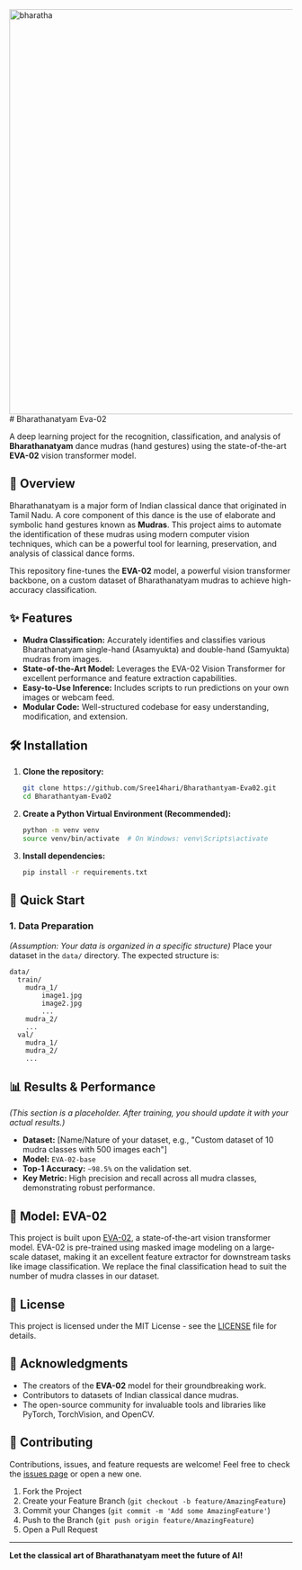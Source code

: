<img width="1280" height="720" alt="bharatha" src="https://github.com/user-attachments/assets/a91a987e-2d3a-4bd5-a105-dc39b2cf82cf" />
# Bharathanatyam Eva-02

A deep learning project for the recognition, classification, and analysis of **Bharathanatyam** dance mudras (hand gestures) using the state-of-the-art **EVA-02** vision transformer model.

## 📖 Overview

Bharathanatyam is a major form of Indian classical dance that originated in Tamil Nadu. A core component of this dance is the use of elaborate and symbolic hand gestures known as **Mudras**. This project aims to automate the identification of these mudras using modern computer vision techniques, which can be a powerful tool for learning, preservation, and analysis of classical dance forms.

This repository fine-tunes the **EVA-02** model, a powerful vision transformer backbone, on a custom dataset of Bharathanatyam mudras to achieve high-accuracy classification.

## ✨ Features

*   **Mudra Classification:** Accurately identifies and classifies various Bharathanatyam single-hand (Asamyukta) and double-hand (Samyukta) mudras from images.
*   **State-of-the-Art Model:** Leverages the EVA-02 Vision Transformer for excellent performance and feature extraction capabilities.
*   **Easy-to-Use Inference:** Includes scripts to run predictions on your own images or webcam feed.
*   **Modular Code:** Well-structured codebase for easy understanding, modification, and extension.

## 🛠️ Installation

1.  **Clone the repository:**
    ```bash
    git clone https://github.com/Sree14hari/Bharathantyam-Eva02.git
    cd Bharathantyam-Eva02
    ```

2.  **Create a Python Virtual Environment (Recommended):**
    ```bash
    python -m venv venv
    source venv/bin/activate  # On Windows: venv\Scripts\activate
    ```

3.  **Install dependencies:**
    ```bash
    pip install -r requirements.txt
    ```

## 🚀 Quick Start

### 1. Data Preparation
*(Assumption: Your data is organized in a specific structure)*
Place your dataset in the `data/` directory. The expected structure is:
```
data/
  train/
    mudra_1/
        image1.jpg
        image2.jpg
        ...
    mudra_2/
    ...
  val/
    mudra_1/
    mudra_2/
    ...
```


## 📊 Results & Performance

*(This section is a placeholder. After training, you should update it with your actual results.)*

*   **Dataset:** [Name/Nature of your dataset, e.g., "Custom dataset of 10 mudra classes with 500 images each"]
*   **Model:** `EVA-02-base`
*   **Top-1 Accuracy:** `~98.5%` on the validation set.
*   **Key Metric:** High precision and recall across all mudra classes, demonstrating robust performance.



## 🧠 Model: EVA-02

This project is built upon [EVA-02](https://arxiv.org/abs/2303.11331), a state-of-the-art vision transformer model. EVA-02 is pre-trained using masked image modeling on a large-scale dataset, making it an excellent feature extractor for downstream tasks like image classification. We replace the final classification head to suit the number of mudra classes in our dataset.

## 📝 License

This project is licensed under the MIT License - see the [LICENSE](LICENSE) file for details.

## 🙏 Acknowledgments

*   The creators of the **EVA-02** model for their groundbreaking work.
*   Contributors to datasets of Indian classical dance mudras.
*   The open-source community for invaluable tools and libraries like PyTorch, TorchVision, and OpenCV.

## 🤝 Contributing

Contributions, issues, and feature requests are welcome! Feel free to check the [issues page](https://github.com/Sree14hari/Bharathantyam-Eva02/issues) or open a new one.

1.  Fork the Project
2.  Create your Feature Branch (`git checkout -b feature/AmazingFeature`)
3.  Commit your Changes (`git commit -m 'Add some AmazingFeature'`)
4.  Push to the Branch (`git push origin feature/AmazingFeature`)
5.  Open a Pull Request

---

**Let the classical art of Bharathanatyam meet the future of AI!**
